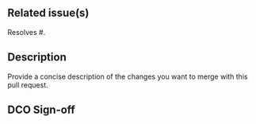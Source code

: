 ## Related issue(s)

Resolves #.

## Description

Provide a concise description of the changes you want to merge with this pull request.

## DCO Sign-off
